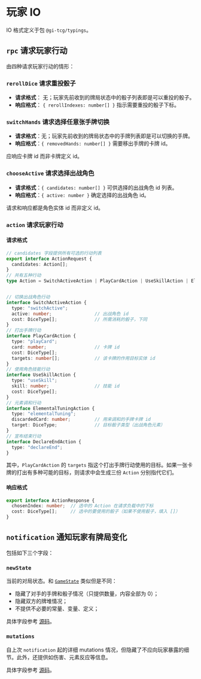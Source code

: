 # 玩家 IO

IO 格式定义于包 `@gi-tcg/typings`。

## `rpc` 请求玩家行动

由四种请求玩家行动的情形：

### `rerollDice` 请求重投骰子

- **请求格式**： 无；玩家先前收到的牌局状态中的骰子列表即是可以重投的骰子。
- **响应格式**： `{ rerollIndexes: number[] }` 指示需要重投的骰子下标。

### `switchHands` 请求选择任意张手牌切换

- **请求格式**：无；玩家先前收到的牌局状态中的手牌列表即是可以切换的手牌。
- **响应格式**：`{ removedHands: number[] }` 需要移出手牌的卡牌 id。

应响应卡牌 id 而非卡牌定义 id。

### `chooseActive` 请求选择出战角色

- **请求格式**：`{ candidates: number[] }` 可供选择的出战角色 id 列表。
- **响应格式**：`{ active: number }` 确定选择的出战角色 id。

请求和响应都是角色实体 id 而非定义 id。

### `action` 请求玩家行动

#### 请求格式

```ts
// candidates 字段提供所有可选的行动列表
export interface ActionRequest {
  candidates: Action[];
}
// 共有五种行动
type Action = SwitchActiveAction | PlayCardAction | UseSkillAction | ElementalTuningAction | DeclareEndAction;


// 切换出战角色行动
interface SwitchActiveAction {
  type: "switchActive";
  active: number;                // 出战角色 id
  cost: DiceType[];              // 所需消耗的骰子，下同
}
// 打出手牌行动
interface PlayCardAction {
  type: "playCard";
  card: number;                  // 卡牌 id
  cost: DiceType[];
  targets: number[];             // 该卡牌的作用目标实体 id
}
// 使用角色技能行动
interface UseSkillAction {
  type: "useSkill";
  skill: number;                 // 技能 id
  cost: DiceType[];
}
// 元素调和行动
interface ElementalTuningAction {
  type: "elementalTuning";
  discardedCard: number;         // 用来调和的手牌卡牌 id
  target: DiceType;              // 目标骰子类型（出战角色元素）
}
// 宣布结束行动
interface DeclareEndAction {
  type: "declareEnd";
}
```

其中，`PlayCardAction` 的 `targets` 指这个打出手牌行动使用的目标。如果一张卡牌的打出有多种可能的目标，则请求中会生成三份 `Action` 分别指代它们。

#### 响应格式

```ts
export interface ActionResponse {
  chosenIndex: number;  // 选中的 Action 在请求负载中的下标
  cost: DiceType[];     // 选中的要使用的骰子（如果不使用骰子，填入 []）
}
```

## `notification` 通知玩家有牌局变化

包括如下三个字段：

### `newState`

当前的对局状态。和 [`GameState`](./state.md) 类似但是不同：
- 隐藏了对手的手牌和骰子情况（只提供数量，内容全部为 0）；
- 隐藏双方的牌堆情况；
- 不提供不必要的常量、变量、定义；

具体字段参考 [源码](/packages/typings/src/api/notification.ts)。

### `mutations`

自上次 `notification` 起的详细 mutations 情况，但隐藏了不应向玩家暴露的细节。此外，还提供如伤害、元素反应等信息。

具体字段参考 [源码](/packages/typings/src/api/mutation.ts)。
